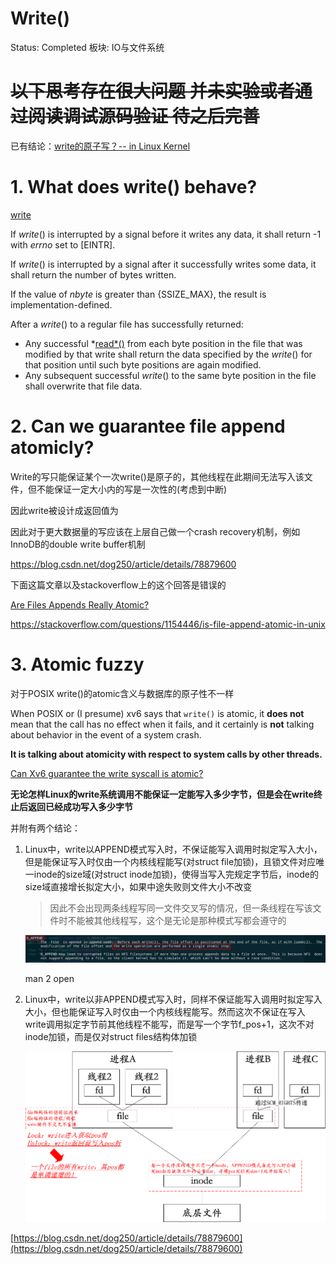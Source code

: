 # Write()

Status: Completed
板块: IO与文件系统

# ~~以下思考存在很大问题 并未实验或者通过阅读调试源码验证 待之后完善~~

已有结论：[write的原子写？-- in Linux Kernel](write%E7%9A%84%E5%8E%9F%E5%AD%90%E5%86%99%EF%BC%9F--%20in%20Linux%20Kernel%20e6de59c87b704d9ab269749abf83b58b.md) 

# 1. What does write() behave?

[write](https://pubs.opengroup.org/onlinepubs/009695399/functions/pwrite.html)

If *write*() is interrupted by a signal before it writes any data, it shall return -1 with *errno* set to [EINTR].

If *write*() is interrupted by a signal after it successfully writes some data, it shall return the number of bytes written.

If the value of *nbyte* is greater than {SSIZE_MAX}, the result is implementation-defined.

After a *write*() to a regular file has successfully returned:

- Any successful *[read*()](https://pubs.opengroup.org/onlinepubs/009695399/functions/read.html) from each byte position in the file that was modified by that write shall return the data specified by the *write*() for that position until such byte positions are again modified.
- Any subsequent successful *write*() to the same byte position in the file shall overwrite that file data.

# 2. Can we **guarantee file append atomicly?**

Write的写只能保证某个一次write()是原子的，其他线程在此期间无法写入该文件，但不能保证一定大小内的写是一次性的(考虑到中断)

因此write被设计成返回值为

因此对于更大数据量的写应该在上层自己做一个crash recovery机制，例如InnoDB的double write buffer机制

https://blog.csdn.net/dog250/article/details/78879600

下面这篇文章以及stackoverflow上的这个回答是错误的

[Are Files Appends Really Atomic?](https://www.notthewizard.com/2014/06/17/are-files-appends-really-atomic/)

https://stackoverflow.com/questions/1154446/is-file-append-atomic-in-unix

# 3. Atomic fuzzy

对于POSIX write()的atomic含义与数据库的原子性不一样

When POSIX or (I presume) xv6 says that `write()` is atomic, it **does not** mean that the call has no effect when it fails, and it certainly is **not** talking about behavior in the event of a system crash. 

**It is talking about atomicity with respect to system calls by other threads.**

[Can Xv6 guarantee the write syscall is atomic?](https://stackoverflow.com/questions/71086052/can-xv6-guarantee-the-write-syscall-is-atomic)

 **无论怎样Linux的write系统调用不能保证一定能写入多少字节，但是会在write终止后返回已经成功写入多少字节** 

并附有两个结论：

1. Linux中，write以APPEND模式写入时，不保证能写入调用时拟定写入大小，但是能保证写入时仅由一个内核线程能写(对struct file加锁)，且锁文件对应唯一inode的size域(对struct inode加锁)，使得当写入完规定字节后，inode的size域直接增长拟定大小，如果中途失败则文件大小不改变
    
    > 因此不会出现两条线程写同一文件交叉写的情况，但一条线程在写该文件时不能被其他线程写，这个是无论是那种模式写都会遵守的
    > 
    
    ![man 2 open](Write()%205c44a710c0d64d98afc39874a9e63152/Untitled.png)
    
    man 2 open
    
2. Linux中，write以非APPEND模式写入时，同样不保证能写入调用时拟定写入大小，但也能保证写入时仅由一个内核线程能写。然而这次不保证在写入write调用拟定字节前其他线程不能写，而是写一个字节f_pos+1，这次不对inode加锁，而是仅对struct files结构体加锁
    
    ![Untitled](Write()%205c44a710c0d64d98afc39874a9e63152/Untitled%201.png)
    

[https://blog.csdn.net/dog250/article/details/78879600](https://blog.csdn.net/dog250/article/details/78879600)